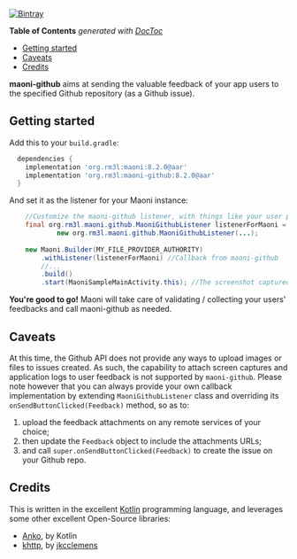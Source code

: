 [![Bintray](https://img.shields.io/bintray/v/rm3l/maven/org.rm3l:maoni-github.svg)](https://bintray.com/rm3l/maven/org.rm3l%3Amaoni-github)

<!-- START doctoc generated TOC please keep comment here to allow auto update -->
<!-- DON'T EDIT THIS SECTION, INSTEAD RE-RUN doctoc TO UPDATE -->
**Table of Contents**  *generated with [DocToc](https://github.com/thlorenz/doctoc)*

- [Getting started](#getting-started)
- [Caveats](#caveats)
- [Credits](#credits)

<!-- END doctoc generated TOC please keep comment here to allow auto update -->

**maoni-github** aims at sending the valuable feedback of your app users to the specified Github repository (as a Github issue).


## Getting started

Add this to your `build.gradle`:

```gradle
  dependencies {
    implementation 'org.rm3l:maoni:8.2.0@aar'
    implementation 'org.rm3l:maoni-github:8.2.0@aar'
  }
```

And set it as the listener for your Maoni instance:
```java
    //Customize the maoni-github listener, with things like your user personal Access Token on Github
    final org.rm3l.maoni.github.MaoniGithubListener listenerForMaoni = 
            new org.rm3l.maoni.github.MaoniGithubListener(...);
    
    new Maoni.Builder(MY_FILE_PROVIDER_AUTHORITY)
        .withListener(listenerForMaoni) //Callback from maoni-github
        //...
        .build()
        .start(MaoniSampleMainActivity.this); //The screenshot captured is relative to this calling context 
```

**You're good to go!** Maoni will take care of validating / collecting your users' feedbacks 
and call maoni-github as needed. 

## Caveats

At this time, the Github API does not provide any ways to upload images or files to issues created. 
As such, the capability to attach screen captures and application logs to user feedback is not supported 
by `maoni-github`.
Please note however that you can always provide your own callback implementation by extending `MaoniGithubListener` class and 
overriding its `onSendButtonClicked(Feedback)` method, so as to:
1. upload the feedback attachments on any remote services of your choice; 
2. then update the `Feedback` object to include the attachments URLs;
3. and call `super.onSendButtonClicked(Feedback)` to create the issue on your Github repo.

## Credits

This is written in the excellent [Kotlin](https://kotlinlang.org/) programming language, and leverages some other excellent Open-Source libraries:
* [Anko](https://github.com/Kotlin/anko), by Kotlin
* [khttp](http://khttp.readthedocs.io/en/latest/#), by [jkcclemens](https://github.com/jkcclemens)
